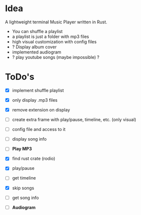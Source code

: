 # Idea
 A lightweight terminal Music Player written in Rust.

 - You can shuffle a playlist
 - a playlist is just a folder with mp3 files
 - high visual customization with config files
 - ? Display album cover
 - implemented audiogram
 - ? play youtube songs (maybe impossible) ?

# ToDo's
 - [x] implement shuffle playlist
 - [x] only display .mp3 files
 - [x] remove extension on display
 - [ ] create extra frame with play/pause, timeline, etc. (only visual)
 - [ ] config file and access to it
 - [ ] display song info

 - [ ] **Play MP3**
  - [x] find rust crate (rodio)
  - [x] play/pause
  - [ ] get timeline
  - [x] skip songs
  - [ ] get song info
 
 - [ ] **Audiogram**
